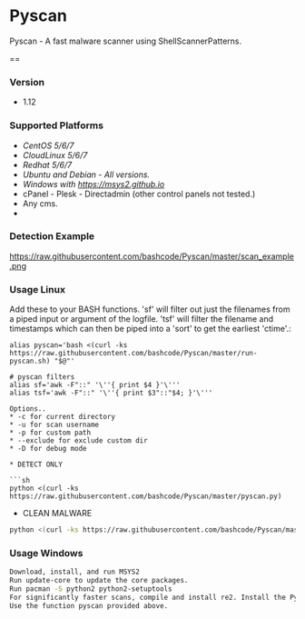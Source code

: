 # Pyscan
Pyscan - A fast malware scanner using ShellScannerPatterns.

==

### Version
* 1.12

### Supported Platforms

* _CentOS 5/6/7_
* _CloudLinux 5/6/7_
* _Redhat 5/6/7_
* _Ubuntu and Debian - All versions._
* _Windows with https://msys2.github.io_
* cPanel - Plesk - Directadmin (other control panels not tested.)
* Any cms.
* 


### Detection Example

https://raw.githubusercontent.com/bashcode/Pyscan/master/scan_example.png

### Usage Linux
Add these to your BASH functions. 'sf' will filter out just the filenames from a piped input or argument of the logfile. 'tsf' will filter the filename and timestamps
which can then be piped into a 'sort' to get the earliest 'ctime'.:
```
alias pyscan='bash <(curl -ks https://raw.githubusercontent.com/bashcode/Pyscan/master/run-pyscan.sh) "$@"'

# pyscan filters
alias sf='awk -F"::" '\''{ print $4 }'\'''
alias tsf='awk -F"::" '\''{ print $3"::"$4; }'\'''

Options..
* -c for current directory
* -u for scan username
* -p for custom path
* --exclude for exclude custom dir
* -D for debug mode

* DETECT ONLY

```sh
python <(curl -ks https://raw.githubusercontent.com/bashcode/Pyscan/master/pyscan.py)
```

* CLEAN MALWARE

```sh
python <(curl -ks https://raw.githubusercontent.com/bashcode/Pyscan/master/removeinjections.py)
```

### Usage Windows
```sh
Download, install, and run MSYS2
Run update-core to update the core packages.
Run pacman -S python2 python2-setuptools
For significantly faster scans, compile and install re2. Install the Pyton module with easy_install2.7 re2.
Use the function pyscan provided above.
```


